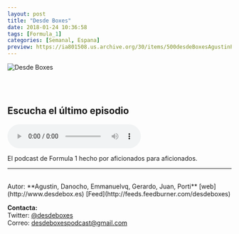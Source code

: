 ```yaml
---
layout: post
title: "Desde Boxes"
date: 2018-01-24 10:36:58
tags: [Formula_1]
categories: [Semanal, Espana]
preview: https://ia801508.us.archive.org/30/items/500desdeBoxesAgustinPalmeiro/300desde%20boxes%20-%20Agustin%20Palmeiro.png
---
```


![Desde Boxes](https://ia801508.us.archive.org/30/items/500desdeBoxesAgustinPalmeiro/500desde%20boxes%20-%20Agustin%20Palmeiro.png)

<br/>
<br/>

## Escucha el último episodio

<!--reproductor-feed=http://feeds.feedburner.com/desdeboxes-->
<!--reproductor-start-->
<audio id="audio" preload="auto" controls="" src="http://feedproxy.google.com/~r/desdeboxes/~5/QXwgFeCYt0c/previo-gp-australia-2018_md_24598142_wp_1.mp3"></audio>
<!--reproductor-end-->

El podcast de Formula 1 hecho por aficionados para aficionados.  

_ _ _
<br>
Autor: **Agustin, Danocho, Emmanuelvq, Gerardo, Juan, Porti**  
[web](http://www.desdebox.es)  
[Feed](http://feeds.feedburner.com/desdeboxes)  



**Contacta:**  
Twitter: [@desdeboxes](https://twitter.com/desdeboxes)  
Correo: [desdeboxespodcast@gmail.com](mailto:desdeboxespodcast@gmail.com)  

